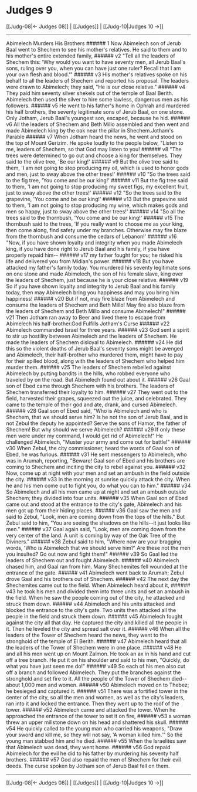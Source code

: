 # Judges 9

[[Judg-08|← Judges 08]] | [[Judges]] | [[Judg-10|Judges 10 →]]
***

Abimelech Murders His Brothers ###### 1 Now Abimelech son of Jerub Baal went to Shechem to see his mother's relatives. He said to them and to his mother's entire extended family, ###### v2 "Tell all the leaders of Shechem this: 'Why would you want to have seventy men, all Jerub Baal's sons, ruling over you, when you can have just one ruler? Recall that I am your own flesh and blood.'" ###### v3 His mother's relatives spoke on his behalf to all the leaders of Shechem and reported his proposal. The leaders were drawn to Abimelech; they said, "He is our close relative." ###### v4 They paid him seventy silver shekels out of the temple of Baal Berith. Abimelech then used the silver to hire some lawless, dangerous men as his followers. ###### v5 He went to his father's home in Ophrah and murdered his half brothers, the seventy legitimate sons of Jerub Baal, on one stone. Only Jotham, Jerub Baal's youngest son, escaped, because he hid. ###### v6 All the leaders of Shechem and Beth Millo assembled and then went and made Abimelech king by the oak near the pillar in Shechem.Jotham's Parable ###### v7 When Jotham heard the news, he went and stood on the top of Mount Gerizim. He spoke loudly to the people below, "Listen to me, leaders of Shechem, so that God may listen to you! ###### v8 "The trees were determined to go out and choose a king for themselves. They said to the olive tree, 'Be our king!' ###### v9 But the olive tree said to them, 'I am not going to stop producing my oil, which is used to honor gods and men, just to sway above the other trees!' ###### v10 "So the trees said to the fig tree, 'You come and be our king!' ###### v11 But the fig tree said to them, 'I am not going to stop producing my sweet figs, my excellent fruit, just to sway above the other trees!' ###### v12 "So the trees said to the grapevine, 'You come and be our king!' ###### v13 But the grapevine said to them, 'I am not going to stop producing my wine, which makes gods and men so happy, just to sway above the other trees!' ###### v14 "So all the trees said to the thornbush, 'You come and be our king!' ###### v15 The thornbush said to the trees, 'If you really want to choose me as your king, then come along, find safety under my branches. Otherwise may fire blaze from the thornbush and consume the cedars of Lebanon!' ###### v16 "Now, if you have shown loyalty and integrity when you made Abimelech king, if you have done right to Jerub Baal and his family, if you have properly repaid him-- ###### v17 my father fought for you; he risked his life and delivered you from Midian's power. ###### v18 But you have attacked my father's family today. You murdered his seventy legitimate sons on one stone and made Abimelech, the son of his female slave, king over the leaders of Shechem, just because he is your close relative. ###### v19 So if you have shown loyalty and integrity to Jerub Baal and his family today, then may Abimelech bring you happiness and may you bring him happiness! ###### v20 But if not, may fire blaze from Abimelech and consume the leaders of Shechem and Beth Millo! May fire also blaze from the leaders of Shechem and Beth Millo and consume Abimelech!" ###### v21 Then Jotham ran away to Beer and lived there to escape from Abimelech his half-brother.God Fulfills Jotham's Curse ###### v22 Abimelech commanded Israel for three years. ###### v23 God sent a spirit to stir up hostility between Abimelech and the leaders of Shechem. He made the leaders of Shechem disloyal to Abimelech. ###### v24 He did this so the violent deaths of Jerub Baal's seventy sons might be avenged and Abimelech, their half-brother who murdered them, might have to pay for their spilled blood, along with the leaders of Shechem who helped him murder them. ###### v25 The leaders of Shechem rebelled against Abimelech by putting bandits in the hills, who robbed everyone who traveled by on the road. But Abimelech found out about it. ###### v26 Gaal son of Ebed came through Shechem with his brothers. The leaders of Shechem transferred their loyalty to him. ###### v27 They went out to the field, harvested their grapes, squeezed out the juice, and celebrated. They came to the temple of their god and ate, drank, and cursed Abimelech. ###### v28 Gaal son of Ebed said, "Who is Abimelech and who is Shechem, that we should serve him? Is he not the son of Jerub Baal, and is not Zebul the deputy he appointed? Serve the sons of Hamor, the father of Shechem! But why should we serve Abimelech? ###### v29 If only these men were under my command, I would get rid of Abimelech!" He challenged Abimelech, "Muster your army and come out for battle!" ###### v30 When Zebul, the city commissioner, heard the words of Gaal son of Ebed, he was furious. ###### v31 He sent messengers to Abimelech, who was in Arumah, reporting, "Beware! Gaal son of Ebed and his brothers are coming to Shechem and inciting the city to rebel against you. ###### v32 Now, come up at night with your men and set an ambush in the field outside the city. ###### v33 In the morning at sunrise quickly attack the city. When he and his men come out to fight you, do what you can to him." ###### v34 So Abimelech and all his men came up at night and set an ambush outside Shechem; they divided into four units. ###### v35 When Gaal son of Ebed came out and stood at the entrance to the city's gate, Abimelech and his men got up from their hiding places. ###### v36 Gaal saw the men and said to Zebul, "Look, men are coming down from the tops of the hills." But Zebul said to him, "You are seeing the shadows on the hills--it just looks like men." ###### v37 Gaal again said, "Look, men are coming down from the very center of the land. A unit is coming by way of the Oak Tree of the Diviners." ###### v38 Zebul said to him, "Where now are your bragging words, 'Who is Abimelech that we should serve him?' Are these not the men you insulted? Go out now and fight them!" ###### v39 So Gaal led the leaders of Shechem out and fought Abimelech. ###### v40 Abimelech chased him, and Gaal ran from him. Many Shechemites fell wounded at the entrance of the gate. ###### v41 Abimelech went back to Arumah; Zebul drove Gaal and his brothers out of Shechem. ###### v42 The next day the Shechemites came out to the field. When Abimelech heard about it, ###### v43 he took his men and divided them into three units and set an ambush in the field. When he saw the people coming out of the city, he attacked and struck them down. ###### v44 Abimelech and his units attacked and blocked the entrance to the city's gate. Two units then attacked all the people in the field and struck them down. ###### v45 Abimelech fought against the city all that day. He captured the city and killed all the people in it. Then he leveled the city and spread salt over it. ###### v46 When all the leaders of the Tower of Shechem heard the news, they went to the stronghold of the temple of El Berith. ###### v47 Abimelech heard that all the leaders of the Tower of Shechem were in one place. ###### v48 He and all his men went up on Mount Zalmon. He took an ax in his hand and cut off a tree branch. He put it on his shoulder and said to his men, "Quickly, do what you have just seen me do!" ###### v49 So each of his men also cut off a branch and followed Abimelech. They put the branches against the stronghold and set fire to it. All the people of the Tower of Shechem died--about 1,000 men and women. ###### v50 Abimelech moved on to Thebez; he besieged and captured it. ###### v51 There was a fortified tower in the center of the city, so all the men and women, as well as the city's leaders, ran into it and locked the entrance. Then they went up to the roof of the tower. ###### v52 Abimelech came and attacked the tower. When he approached the entrance of the tower to set it on fire, ###### v53 a woman threw an upper millstone down on his head and shattered his skull. ###### v54 He quickly called to the young man who carried his weapons, "Draw your sword and kill me, so they will not say, 'A woman killed him.'" So the young man stabbed him and he died. ###### v55 When the Israelites saw that Abimelech was dead, they went home. ###### v56 God repaid Abimelech for the evil he did to his father by murdering his seventy half brothers. ###### v57 God also repaid the men of Shechem for their evil deeds. The curse spoken by Jotham son of Jerub Baal fell on them.

***
[[Judg-08|← Judges 08]] | [[Judges]] | [[Judg-10|Judges 10 →]]
